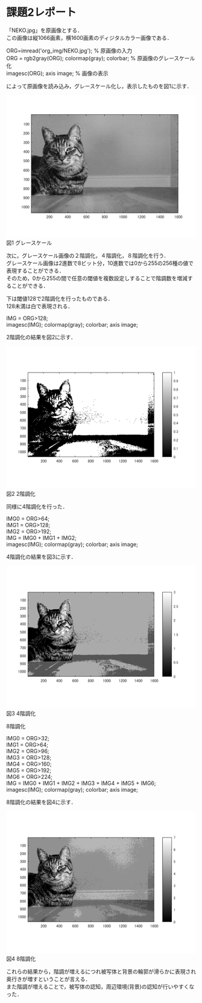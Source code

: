 # 課題2レポート

「NEKO.jpg」を原画像とする．  
この画像は縦1066画素，横1600画素のディジタルカラー画像である．  

ORG=imread('org_img/NEKO.jpg'); % 原画像の入力  
ORG = rgb2gray(ORG); colormap(gray); colorbar; % 原画像のグレースケール化  
imagesc(ORG); axis image; % 画像の表示  

によって原画像を読み込み，グレースケール化し，表示したものを図1に示す．  

![図1 グレースケール](https://github.com/tainak/lecture_image_processing/blob/master/repo_img/kadai2_0.png)  
図1 グレースケール  

次に，グレースケール画像の２階調化，４階調化，８階調化を行う．  
グレースケール画像は2進数で8ビット分，10進数では0から255の256種の値で表現することができる．  
そのため，0から255の間で任意の閾値を複数設定しすることで階調数を増減することができる．

下は閾値128で2階調化を行ったものである．  
128未満は白で表現される．  

IMG = ORG>128;  
imagesc(IMG); colormap(gray); colorbar;  axis image;  

2階調化の結果を図2に示す．  

![図2 2階調化](https://github.com/tainak/lecture_image_processing/blob/master/repo_img/kadai2_1.png)  
図2 2階調化  

同様に4階調化を行った．  

IMG0 = ORG>64;  
IMG1 = ORG>128;  
IMG2 = ORG>192;  
IMG = IMG0 + IMG1 + IMG2;  
imagesc(IMG); colormap(gray); colorbar;  axis image;  

4階調化の結果を図3に示す．  

![図3 4階調化](https://github.com/tainak/lecture_image_processing/blob/master/repo_img/kadai2_2.png)  
図3 4階調化  

8階調化  

IMG0 = ORG>32;  
IMG1 = ORG>64;  
IMG2 = ORG>96;  
IMG3 = ORG>128;  
IMG4 = ORG>160;  
IMG5 = ORG>192;  
IMG6 = ORG>224;  
IMG = IMG0 + IMG1 + IMG2 + IMG3 + IMG4 + IMG5 + IMG6;  
imagesc(IMG); colormap(gray); colorbar;  axis image;  

8階調化の結果を図4に示す．  

![図4 8階調化](https://github.com/tainak/lecture_image_processing/blob/master/repo_img/kadai2_3.png)  
図4 8階調化  

これらの結果から，階調が増えるにつれ被写体と背景の輪郭が滑らかに表現され奥行きが増すということが言える．  
また階調が増えることで，被写体の認知，周辺環境(背景)の認知が行いやすくなった．   
